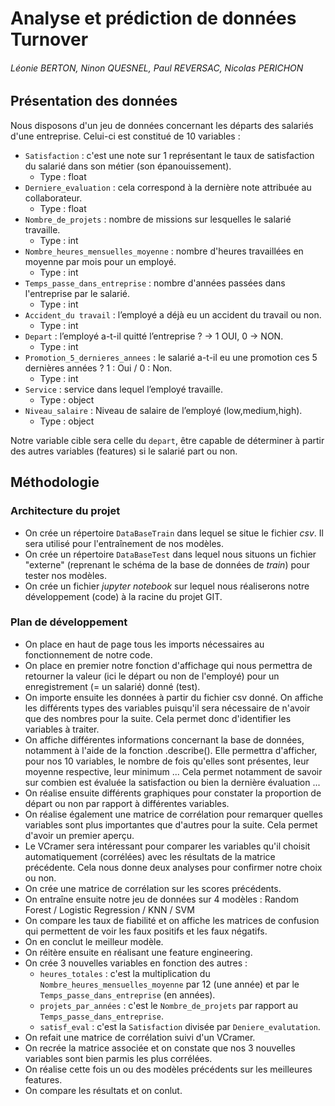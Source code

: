 # Analyse et prédiction de données Turnover
###### Léonie BERTON, Ninon QUESNEL, Paul REVERSAC, Nicolas PERICHON

## Présentation des données

Nous disposons d'un jeu de données concernant les départs des salariés d'une entreprise. Celui-ci est constitué de 10 variables :

* `Satisfaction` : c'est une note sur 1 représentant le taux de satisfaction du salarié dans son métier (son épanouissement).
  * Type : float
* `Derniere_evaluation` : cela correspond à la dernière note attribuée au collaborateur.
  * Type : float
* `Nombre_de_projets` : nombre de missions sur lesquelles le salarié travaille.
  * Type : int
* `Nombre_heures_mensuelles_moyenne` : nombre d'heures travaillées en moyenne par mois pour un employé.
  * Type : int
* `Temps_passe_dans_entreprise` : nombre d'années passées dans l'entreprise par le salarié.
  * Type : int
* `Accident_du travail` : l’employé a déjà eu un accident du travail ou non.
  * Type : int
* `Depart` : l’employé a-t-il quitté l’entreprise ? → 1 OUI, 0 → NON.
  * Type : int
* `Promotion_5_dernieres_annees` : le salarié a-t-il eu une promotion ces 5 dernières années ? 1 : Oui / 0 : Non.
  * Type : int
* `Service` : service dans lequel l’employé travaille.
  * Type : object
* `Niveau_salaire` : Niveau de salaire de l’employé (low,medium,high).
  * Type : object

Notre variable cible sera celle du `depart`, être capable de déterminer à partir des autres variables (features) si le salarié part ou non.

## Méthodologie

### Architecture du projet

* On crée un répertoire `DataBaseTrain` dans lequel se situe le fichier *csv*. Il sera utilisé pour l'entraînement de nos modèles.
* On crée un répertoire `DataBaseTest` dans lequel nous situons un fichier "externe" (reprenant le schéma de la base de données de *train*) pour tester nos modèles.
* On crée un fichier *jupyter notebook* sur lequel nous réaliserons notre développement (code) à la racine du projet GIT.

### Plan de développement

* On place en haut de page tous les imports nécessaires au fonctionnement de notre code.
* On place en premier notre fonction d'affichage qui nous permettra de retourner la valeur (ici le départ ou non de l'employé) pour un enregistrement (= un salarié) donné (test).
* On importe ensuite les données à partir du fichier csv donné. On affiche les différents types des variables puisqu'il sera nécessaire de n'avoir que des nombres pour la suite. Cela permet donc d'identifier les variables à traiter.
* On affiche différentes informations concernant la base de données, notamment à l'aide de la fonction .describe(). Elle permettra d'afficher, pour nos 10 variables, le nombre de fois qu'elles sont présentes, leur moyenne respective, leur minimum ... Cela permet notamment de savoir sur combien est évaluée la satisfaction ou bien la dernière évaluation ...
* On réalise ensuite différents graphiques pour constater la proportion de départ ou non par rapport à différentes variables.
* On réalise également une matrice de corrélation pour remarquer quelles variables sont plus importantes que d'autres pour la suite. Cela permet d'avoir un premier aperçu.
* Le VCramer sera intéressant pour comparer les variables qu'il choisit automatiquement (corrélées) avec les résultats de la matrice précédente. Cela nous donne deux analyses pour confirmer notre choix ou non.
* On crée une matrice de corrélation sur les scores précédents.
* On entraîne ensuite notre jeu de données sur 4 modèles : Random Forest / Logistic Regression / KNN / SVM
* On compare les taux de fiabilité et on affiche les matrices de confusion qui permettent de voir les faux positifs et les faux négatifs.
* On en conclut le meilleur modèle.
* On réitère ensuite en réalisant une feature engineering.
* On crée 3 nouvelles variables en fonction des autres :
  * `heures_totales` : c'est la multiplication du `Nombre_heures_mensuelles_moyenne` par 12 (une année) et par le `Temps_passe_dans_entreprise` (en années).
  * `projets_par_années` : c'est le `Nombre_de_projets` par rapport au `Temps_passe_dans_entreprise`.
  * `satisf_eval` : c'est la `Satisfaction` divisée par `Deniere_evalutation`.
* On refait une matrice de corrélation suivi d'un VCramer.
* On recrée la matrice associée et on constate que nos 3 nouvelles variables sont bien parmis les plus corrélées.
* On réalise cette fois un ou des modèles précédents sur les meilleures features.
* On compare les résultats et on conlut.
